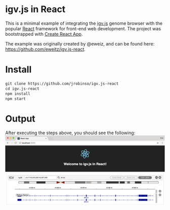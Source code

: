 
# igv.js in React

This is a minimal example of integrating the [igv.js](https://github.com/igvteam/igv.js) genome browser with the 
popular [React](https://reactjs.org/) framework for front-end web development.  The project was bootstrapped 
with [Create React App](https://github.com/facebookincubator/create-react-app).  

The example was originally created by @eweiz, and can be found here:  https://github.com/eweitz/igv.js-react.

# Install
```
git clone https://github.com/jrobinso/igv.js-react
cd igv.js-react
npm install
npm start
```

# Output
After executing the steps above, you should see the following:
![igv.js in React screenshot](https://raw.githubusercontent.com/eweitz/igv.js-react/master/igv-js_react_example.png)
